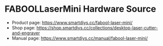 # FABOOLLaserMini Hardware Source
- Product page: https://www.smartdiys.cc/fabool-laser-mini/
- Shop page: https://shop.smartdiys.cc/collections/desktop-laser-cutter-and-engraver
- Manual page: https://www.smartdiys.cc/manual/fabool-laser-mini/

